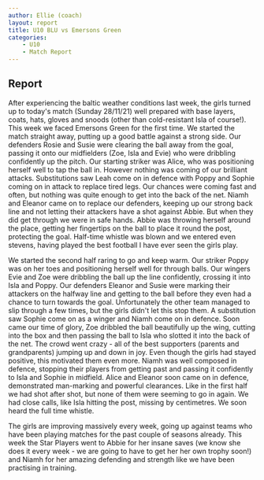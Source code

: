 ```yaml
---
author: Ellie (coach)
layout: report
title: U10 BLU vs Emersons Green
categories: 
    - U10
    - Match Report
---
```


## Report

After experiencing the baltic weather conditions last week, the girls turned up to today's match (Sunday 28/11/21) well prepared with base layers, coats, hats, gloves and snoods (other than cold-resistant Isla of course!). This week we faced Emersons Green for the first time. We started the match straight away, putting up a good battle against a strong side. Our defenders Rosie and Susie were clearing the ball away from the goal, passing it onto our midfielders (Zoe, Isla and Evie) who were dribbling confidently up the pitch. Our starting striker was Alice, who was positioning herself well to tap the ball in. However nothing was coming of our brilliant attacks. Substitutions saw Leah come on in defence with Poppy and Sophie coming on in attack to replace tired legs. Our chances were coming fast and often, but nothing was quite enough to get into the back of the net. Niamh and Eleanor came on to replace our defenders, keeping up our strong back line and not letting their attackers have a shot against Abbie. But when they did get through we were in safe hands. Abbie was throwing herself around the place, getting her fingertips on the ball to place it round the post, protecting the goal. Half-time whistle was blown and we entered even stevens, having played the best football I have ever seen the girls play.

We started the second half raring to go and keep warm. Our striker Poppy was on her toes and positioning herself well for through balls. Our wingers Evie and Zoe were dribbling the ball up the line confidently, crossing it into Isla and Poppy. Our defenders Eleanor and Susie were marking their attackers on the halfway line and getting to the ball before they even had a chance to turn towards the goal. Unfortunately the other team managed to slip through a few times, but the girls didn't let this stop them. A substitution saw Sophie come on as a winger and Niamh come on in defence. Soon came our time of glory, Zoe dribbled the ball beautifully up the wing, cutting into the box and then passing the ball to Isla who slotted it into the back of the net. The crowd went crazy - all of the best supporters (parents and grandparents) jumping up and down in joy. Even though the girls had stayed positive, this motivated them even more. Niamh was well composed in defence, stopping their players from getting past and passing it confidently to Isla and Sophie in midfield. Alice and Eleanor soon came on in defence, demonstrated man-marking and powerful clearances. Like in the first half we had shot after shot, but none of them were seeming to go in again. We had close calls, like Isla hitting the post, missing by centimetres. We soon heard the full time whistle.

The girls are improving massively every week, going up against teams who have been playing matches for the past couple of seasons already. This week the Star Players went to Abbie for her insane saves (we know she does it every week - we are going to have to get her her own trophy soon!) and Niamh for her amazing defending and strength like we have been practising in training.
